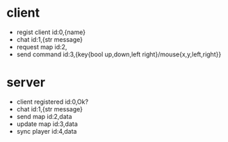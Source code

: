 # client
- regist client
  id:0,{name}
- chat
  id:1,{str message}
- request map
  id:2,
- send command
  id:3,{key{bool up,down,left right}/mouse{x,y,left,right}}


# server
- client registered
  id:0,Ok?
- chat
  id:1,{str message}
- send map
  id:2,data
- update map
  id:3,data
- sync player
  id:4,data
